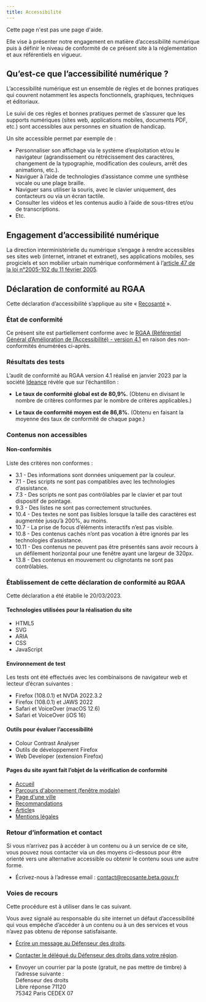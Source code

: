 ```yaml
---
title: Accessibilité
---
```


Cette page n'est pas une page d'aide.

Elle vise à présenter notre engagement en matière d’accessibilité numérique puis à définir le niveau de conformité de ce présent site à la réglementation et aux référentiels en vigueur.

## Qu’est-ce que l’accessibilité numérique&nbsp;?

L’accessibilité numérique est un ensemble de règles et de bonnes pratiques qui couvrent notamment les aspects fonctionnels, graphiques, techniques et éditoriaux.

Le suivi de ces règles et bonnes pratiques permet de s’assurer que les supports numériques (sites web, applications mobiles, documents PDF, etc.) sont accessibles aux personnes en situation de handicap.

Un site accessible permet par exemple de :

- Personnaliser son affichage via le système d’exploitation et/ou le navigateur (agrandissement ou rétrécissement des caractères, changement de la typographie, modification des couleurs, arrêt des animations, etc.).
- Naviguer à l’aide de technologies d’assistance comme une synthèse vocale ou une plage braille.
- Naviguer sans utiliser la souris, avec le clavier uniquement, des contacteurs ou via un écran tactile.
- Consulter les vidéos et les contenus audio à l’aide de sous-titres et/ou de transcriptions.
- Etc.

## Engagement d’accessibilité numérique

La direction interministérielle du numérique s’engage à rendre accessibles ses sites web (internet, intranet et extranet), ses applications mobiles, ses progiciels et son mobilier urbain numérique conformément à l’[article 47 de la loi n°2005-102 du 11 février 2005](https://www.legifrance.gouv.fr/loda/article_lc/LEGIARTI000037388867).

## Déclaration de conformité au RGAA

Cette déclaration d’accessibilité s’applique au site « [Recosanté](https://recosante.beta.gouv.fr/) ».

### État de conformité

Ce présent site est partiellement conforme avec le [RGAA (Référentiel Général d’Amélioration de l’Accessibilité) - version 4.1](https://accessibilite.numerique.gouv.fr/methode/criteres-et-tests/) en raison des non-conformités énumérées ci-après.

### Résultats des tests

L’audit de conformité au RGAA version 4.1 réalisé en janvier 2023 par la société [Ideance](https://ideance.net/fr/) révèle que sur l’échantillon :

- **Le taux de conformité global est de 80,9%.** (Obtenu en divisant le nombre de critères conformes par le nombre de critères applicables.)

- **Le taux de conformité moyen est de 86,8%.** (Obtenu en faisant la moyenne des taux de conformité de chaque page.)

### Contenus non accessibles

#### Non-conformités

Liste des critères non conformes :

- 3.1 - Des informations sont données uniquement par la couleur.
- 7.1 - Des scripts ne sont pas compatibles avec les technologies d’assistance.
- 7.3 - Des scripts ne sont pas contrôlables par le clavier et par tout dispositif de pointage.
- 9.3 - Des listes ne sont pas correctement structurées.
- 10.4 - Des textes ne sont pas lisibles lorsque la taille des caractères est augmentée jusqu’à 200%, au moins.
- 10.7 - La prise de focus d’éléments interactifs n’est pas visible.
- 10.8 - Des contenus cachés n’ont pas vocation à être ignorés par les technologies d’assistance.
- 10.11 - Des contenus ne peuvent pas être présentés sans avoir recours à un défilement horizontal pour une fenêtre ayant une largeur de 320px.
- 13.8 - Des contenus en mouvement ou clignotants ne sont pas contrôlables.

### Établissement de cette déclaration de conformité au RGAA

Cette déclaration a été établie le 20/03/2023.

#### Technologies utilisées pour la réalisation du site

- HTML5
- SVG
- ARIA
- CSS
- JavaScript

#### Environnement de test

Les tests ont été effectués avec les combinaisons de navigateur web et lecteur d’écran suivantes :

- Firefox (108.0.1) et NVDA 2022.3.2
- Firefox (108.0.1) et JAWS 2022
- Safari et VoiceOver (macOS 12.6)
- Safari et VoiceOver (iOS 16)

#### Outils pour évaluer l’accessibilité

- Colour Contrast Analyser
- Outils de développement Firefox
- Web Developer (extension Firefox)

#### Pages du site ayant fait l’objet de la vérification de conformité

- [Accueil](https://recosante.beta.gouv.fr/)
- [Parcours d'abonnement (fenêtre modale)](https://recosante.beta.gouv.fr/place/75056/paris/)
- [Page d'une ville](https://recosante.beta.gouv.fr/place/75056/paris/)
- [Recommandations](https://recosante.beta.gouv.fr/recommandations)
- [Article](https://recosante.beta.gouv.fr/articles)s
- [Mentions légales](https://recosante.beta.gouv.fr/mentions-legales)

### Retour d’information et contact

Si vous n’arrivez pas à accéder à un contenu ou à un service de ce site, vous pouvez nous contacter via un des moyens ci-dessous pour être orienté vers une alternative accessible ou obtenir le contenu sous une autre forme.

- Écrivez-nous à l’adresse email : [contact@recosante.beta.gouv.fr](mailto:contact@recosante.beta.gouv.fr)

### Voies de recours

Cette procédure est à utiliser dans le cas suivant.

Vous avez signalé au responsable du site internet un défaut d’accessibilité qui vous empêche d’accéder à un contenu ou à un des services et vous n’avez pas obtenu de réponse satisfaisante.

- [Écrire un message au Défenseur des droits](https://formulaire.defenseurdesdroits.fr/code/afficher.php?ETAPE=accueil_2016).

- [Contacter le délégué du Défenseur des droits dans votre région](https://www.defenseurdesdroits.fr/saisir/delegues).

- Envoyer un courrier par la poste (gratuit, ne pas mettre de timbre) à l’adresse suivante :  
  Défenseur des droits  
  Libre réponse 71120  
  75342 Paris CEDEX 07
